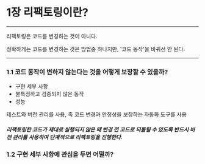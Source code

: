 # 1장 리팩토링이란?

------

리팩토링은 코드를 변경하는 것이 아니다.

정확하게는 코드를 변경하는 것은 방법중 하나지만, '코드 동작'을 바꿔선 안 된다.



------

### 1.1 코드 동작이 변하지 않는다는 것을 어떻게 보장할 수 있을까?

- 구현 세부 사항
- 불특정하고 검증되지 않은 동작
- 성능

테스트와 버전 관리를 사용, 즉 코드 변경과 안정성을 보장하는 자동화 도구를 사용

##### 리팩토링한 코드가 제대로 실행되지 않은 때 변경 전 코드로 되돌릴 수 있도록 반드시 버전 관리를 사용하여 단계적으로 리팩토링을 진행한다.



### 1.2 구현 세부 사항에 관심을 두면 어떨까?


